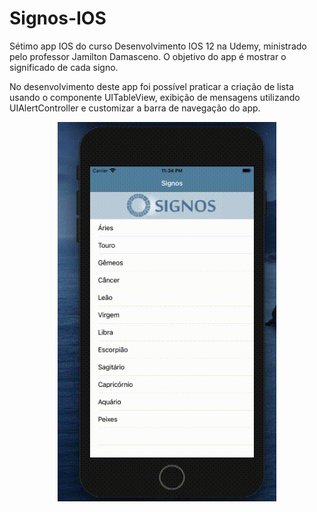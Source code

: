 # Signos-IOS
Sétimo app IOS do curso Desenvolvimento IOS 12 na Udemy, ministrado pelo professor Jamilton Damasceno. O objetivo do app é mostrar o significado de cada signo.

No desenvolvimento deste app foi possível praticar a criação de lista usando o componente UITableView, exibição de mensagens utilizando UIAlertController e customizar a barra de navegação do app.

<p align="center">
  <img src="https://github.com/Gilbert097/Signos-IOS/blob/main/app-signos.gif?raw=true" width="350" title="Imagem App">
</p>
